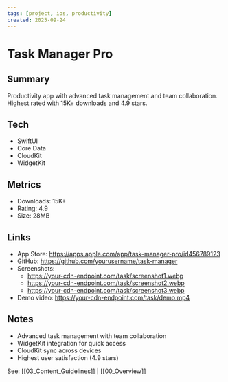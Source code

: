 ```yaml
---
tags: [project, ios, productivity]
created: 2025-09-24
---
```


# Task Manager Pro

## Summary
Productivity app with advanced task management and team collaboration. Highest rated with 15K+ downloads and 4.9 stars.

## Tech
- SwiftUI
- Core Data
- CloudKit
- WidgetKit

## Metrics
- Downloads: 15K+
- Rating: 4.9
- Size: 28MB

## Links
- App Store: https://apps.apple.com/app/task-manager-pro/id456789123
- GitHub: https://github.com/yourusername/task-manager
- Screenshots: 
  - https://your-cdn-endpoint.com/task/screenshot1.webp
  - https://your-cdn-endpoint.com/task/screenshot2.webp
  - https://your-cdn-endpoint.com/task/screenshot3.webp
- Demo video: https://your-cdn-endpoint.com/task/demo.mp4

## Notes
- Advanced task management with team collaboration
- WidgetKit integration for quick access
- CloudKit sync across devices
- Highest user satisfaction (4.9 stars)

See: [[03_Content_Guidelines]] | [[00_Overview]]
